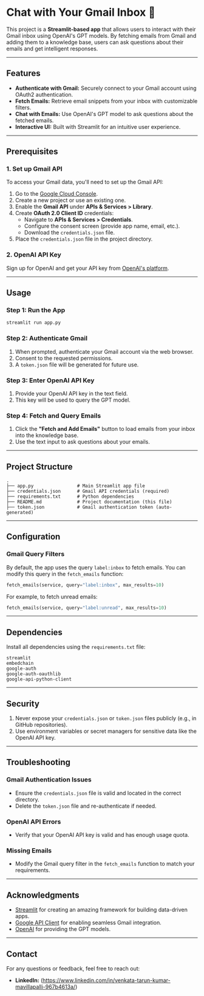 # Chat with Your Gmail Inbox 📧

This project is a **Streamlit-based app** that allows users to interact with their Gmail inbox using OpenAI's GPT models. By fetching emails from Gmail and adding them to a knowledge base, users can ask questions about their emails and get intelligent responses.

---

## Features
- **Authenticate with Gmail:** Securely connect to your Gmail account using OAuth2 authentication.
- **Fetch Emails:** Retrieve email snippets from your inbox with customizable filters.
- **Chat with Emails:** Use OpenAI's GPT model to ask questions about the fetched emails.
- **Interactive UI:** Built with Streamlit for an intuitive user experience.

---

## Prerequisites

### 1. **Set up Gmail API**
To access your Gmail data, you'll need to set up the Gmail API:

1. Go to the [Google Cloud Console](https://console.cloud.google.com/).
2. Create a new project or use an existing one.
3. Enable the **Gmail API** under **APIs & Services > Library**.
4. Create **OAuth 2.0 Client ID** credentials:
   - Navigate to **APIs & Services > Credentials**.
   - Configure the consent screen (provide app name, email, etc.).
   - Download the `credentials.json` file.
5. Place the `credentials.json` file in the project directory.

### 2. **OpenAI API Key**
Sign up for OpenAI and get your API key from [OpenAI's platform](https://platform.openai.com/).

---

## Usage

### Step 1: Run the App
```bash
streamlit run app.py
```

### Step 2: Authenticate Gmail
1. When prompted, authenticate your Gmail account via the web browser.
2. Consent to the requested permissions.
3. A `token.json` file will be generated for future use.

### Step 3: Enter OpenAI API Key
1. Provide your OpenAI API key in the text field.
2. This key will be used to query the GPT model.

### Step 4: Fetch and Query Emails
1. Click the **"Fetch and Add Emails"** button to load emails from your inbox into the knowledge base.
2. Use the text input to ask questions about your emails.

---

## Project Structure
```plaintext
.
├── app.py                # Main Streamlit app file
├── credentials.json      # Gmail API credentials (required)
├── requirements.txt      # Python dependencies
├── README.md             # Project documentation (this file)
├── token.json            # Gmail authentication token (auto-generated)
```

---

## Configuration

### Gmail Query Filters
By default, the app uses the query `label:inbox` to fetch emails. You can modify this query in the `fetch_emails` function:
```python
fetch_emails(service, query="label:inbox", max_results=10)
```
For example, to fetch unread emails:
```python
fetch_emails(service, query="label:unread", max_results=10)
```

---

## Dependencies

Install all dependencies using the `requirements.txt` file:
```plaintext
streamlit
embedchain
google-auth
google-auth-oauthlib
google-api-python-client
```

---

## Security
1. Never expose your `credentials.json` or `token.json` files publicly (e.g., in GitHub repositories).
2. Use environment variables or secret managers for sensitive data like the OpenAI API key.

---

## Troubleshooting

### Gmail Authentication Issues
- Ensure the `credentials.json` file is valid and located in the correct directory.
- Delete the `token.json` file and re-authenticate if needed.

### OpenAI API Errors
- Verify that your OpenAI API key is valid and has enough usage quota.

### Missing Emails
- Modify the Gmail query filter in the `fetch_emails` function to match your requirements.

---

## Acknowledgments
- [Streamlit](https://streamlit.io/) for creating an amazing framework for building data-driven apps.
- [Google API Client](https://developers.google.com/api-client-library/python) for enabling seamless Gmail integration.
- [OpenAI](https://openai.com/) for providing the GPT models.

---

## Contact
For any questions or feedback, feel free to reach out:
- **LinkedIn:** (https://www.linkedin.com/in/venkata-tarun-kumar-mavillapalli-967b4613a/)



